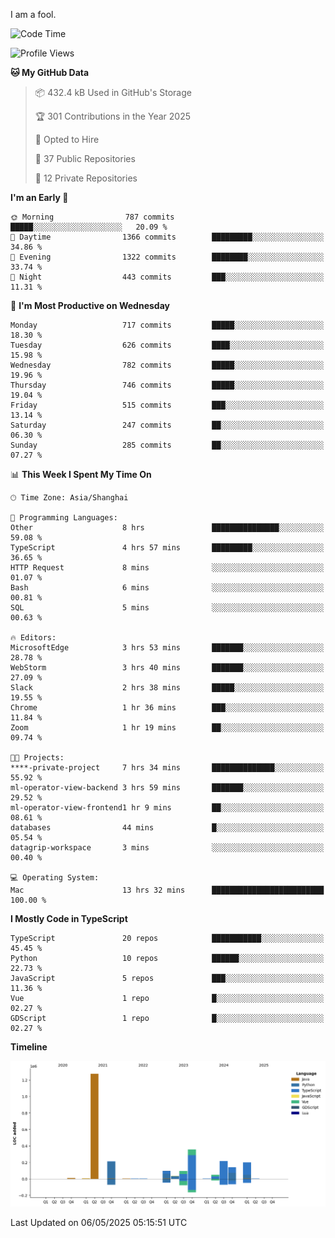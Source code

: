 I am a fool.

<!--START_SECTION:waka-->
![Code Time](http://img.shields.io/badge/Code%20Time-2%2C967%20hrs%2056%20mins-blue)

![Profile Views](http://img.shields.io/badge/Profile%20Views-2-blue)

**🐱 My GitHub Data** 

> 📦 432.4 kB Used in GitHub's Storage 
 > 
> 🏆 301 Contributions in the Year 2025
 > 
> 💼 Opted to Hire
 > 
> 📜 37 Public Repositories 
 > 
> 🔑 12 Private Repositories 
 > 
**I'm an Early 🐤** 

```text
🌞 Morning                787 commits         █████░░░░░░░░░░░░░░░░░░░░   20.09 % 
🌆 Daytime                1366 commits        █████████░░░░░░░░░░░░░░░░   34.86 % 
🌃 Evening                1322 commits        ████████░░░░░░░░░░░░░░░░░   33.74 % 
🌙 Night                  443 commits         ███░░░░░░░░░░░░░░░░░░░░░░   11.31 % 
```
📅 **I'm Most Productive on Wednesday** 

```text
Monday                   717 commits         █████░░░░░░░░░░░░░░░░░░░░   18.30 % 
Tuesday                  626 commits         ████░░░░░░░░░░░░░░░░░░░░░   15.98 % 
Wednesday                782 commits         █████░░░░░░░░░░░░░░░░░░░░   19.96 % 
Thursday                 746 commits         █████░░░░░░░░░░░░░░░░░░░░   19.04 % 
Friday                   515 commits         ███░░░░░░░░░░░░░░░░░░░░░░   13.14 % 
Saturday                 247 commits         ██░░░░░░░░░░░░░░░░░░░░░░░   06.30 % 
Sunday                   285 commits         ██░░░░░░░░░░░░░░░░░░░░░░░   07.27 % 
```


📊 **This Week I Spent My Time On** 

```text
🕑︎ Time Zone: Asia/Shanghai

💬 Programming Languages: 
Other                    8 hrs               ███████████████░░░░░░░░░░   59.08 % 
TypeScript               4 hrs 57 mins       █████████░░░░░░░░░░░░░░░░   36.65 % 
HTTP Request             8 mins              ░░░░░░░░░░░░░░░░░░░░░░░░░   01.07 % 
Bash                     6 mins              ░░░░░░░░░░░░░░░░░░░░░░░░░   00.81 % 
SQL                      5 mins              ░░░░░░░░░░░░░░░░░░░░░░░░░   00.63 % 

🔥 Editors: 
MicrosoftEdge            3 hrs 53 mins       ███████░░░░░░░░░░░░░░░░░░   28.78 % 
WebStorm                 3 hrs 40 mins       ███████░░░░░░░░░░░░░░░░░░   27.09 % 
Slack                    2 hrs 38 mins       █████░░░░░░░░░░░░░░░░░░░░   19.55 % 
Chrome                   1 hr 36 mins        ███░░░░░░░░░░░░░░░░░░░░░░   11.84 % 
Zoom                     1 hr 19 mins        ██░░░░░░░░░░░░░░░░░░░░░░░   09.74 % 

🐱‍💻 Projects: 
****-private-project     7 hrs 34 mins       ██████████████░░░░░░░░░░░   55.92 % 
ml-operator-view-backend 3 hrs 59 mins       ███████░░░░░░░░░░░░░░░░░░   29.52 % 
ml-operator-view-frontend1 hr 9 mins         ██░░░░░░░░░░░░░░░░░░░░░░░   08.61 % 
databases                44 mins             █░░░░░░░░░░░░░░░░░░░░░░░░   05.54 % 
datagrip-workspace       3 mins              ░░░░░░░░░░░░░░░░░░░░░░░░░   00.40 % 

💻 Operating System: 
Mac                      13 hrs 32 mins      █████████████████████████   100.00 % 
```

**I Mostly Code in TypeScript** 

```text
TypeScript               20 repos            ███████████░░░░░░░░░░░░░░   45.45 % 
Python                   10 repos            ██████░░░░░░░░░░░░░░░░░░░   22.73 % 
JavaScript               5 repos             ███░░░░░░░░░░░░░░░░░░░░░░   11.36 % 
Vue                      1 repo              █░░░░░░░░░░░░░░░░░░░░░░░░   02.27 % 
GDScript                 1 repo              █░░░░░░░░░░░░░░░░░░░░░░░░   02.27 % 
```



**Timeline**

![Lines of Code chart](https://raw.githubusercontent.com/VeejaLiu/VeejaLiu/master/assets/bar_graph.png)


 Last Updated on 06/05/2025 05:15:51 UTC
<!--END_SECTION:waka-->
